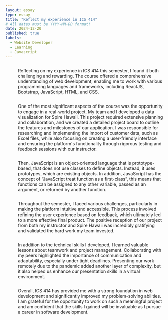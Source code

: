```yaml
---
layout: essay
type: essay
title: "Reflect my experience in ICS 414"
# All dates must be YYYY-MM-DD format!
date: 2024-12-20
published: true
labels:
  - Website Developer
  - Learning
  - Javascript
---
```


<p style="display: inline-block;
    margin-left: 40px;">Reflecting on my experience in ICS 414 this semester, I found it both challenging and rewarding. The course offered a comprehensive understanding of web development, enabling me to work with various programming languages and frameworks, including ReactJS, Bootstrap, JavaScript, HTML, and CSS.</p>

<p style="display: inline-block;
    margin-left: 40px;">One of the most significant aspects of the course was the opportunity to engage in a real-world project. My team and I developed a data visualization for Spire Hawaii. This project required extensive planning and collaboration, and we created a detailed project board to outline the features and milestones of our application. I was responsible for researching and implementing the import of customer data, such as Excel files, while also focusing on creating a user-friendly interface and ensuring the platform's functionality through rigorous testing and feedback sessions with our instructor.</p>

<p style="display: inline-block;
    margin-left: 40px;">Then, JavaScript is an object-oriented language that is prototype-based, that does not use classes to define objects. Instead, it uses prototypes, which are existing objects. In addition, JavaScript has the concept of “JavaScript treat function as a first-class”, this means that functions can be assigned to any other variable, passed as an argument, or returned by another function. </p>

<p style="display: inline-block;
    margin-left: 40px;">Throughout the semester, I faced various challenges, particularly in making the platform intuitive and accessible. This process involved refining the user experience based on feedback, which ultimately led to a more effective final product. The positive reception of our project from both my instructor and Spire Hawaii was incredibly gratifying and validated the hard work my team invested.</p>

<p style="display: inline-block;
    margin-left: 40px;">In addition to the technical skills I developed, I learned valuable lessons about teamwork and project management. Collaborating with my peers highlighted the importance of communication and adaptability, especially under tight deadlines. Presenting our work remotely due to the pandemic added another layer of complexity, but it also helped us enhance our presentation skills in a virtual environment.</p>

<p style="display: inline-block;
    margin-left: 40px;">Overall, ICS 414 has provided me with a strong foundation in web development and significantly improved my problem-solving abilities. I am grateful for the opportunity to work on such a meaningful project and am confident that the skills I gained will be invaluable as I pursue a career in software development.</p>   




